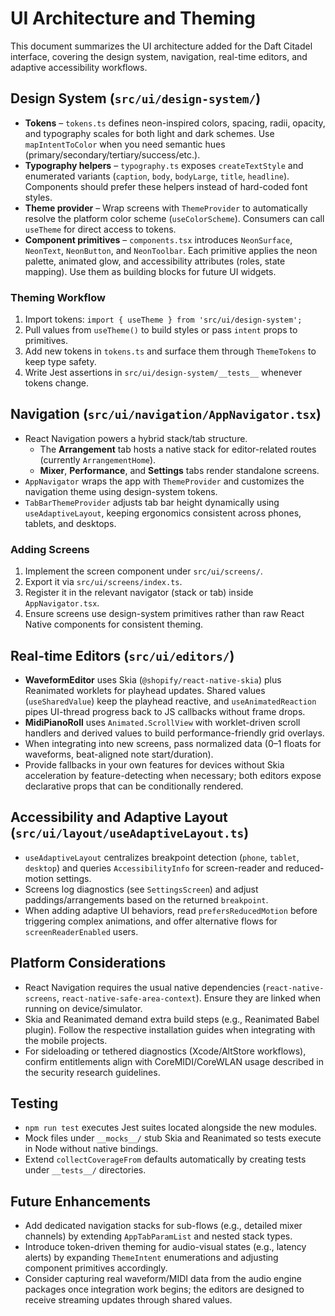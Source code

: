 # UI Architecture and Theming

This document summarizes the UI architecture added for the Daft Citadel interface, covering the design system, navigation, real-time editors, and adaptive accessibility workflows.

## Design System (`src/ui/design-system/`)

- **Tokens** – `tokens.ts` defines neon-inspired colors, spacing, radii, opacity, and typography scales for both light and dark schemes. Use `mapIntentToColor` when you need semantic hues (primary/secondary/tertiary/success/etc.).
- **Typography helpers** – `typography.ts` exposes `createTextStyle` and enumerated variants (`caption`, `body`, `bodyLarge`, `title`, `headline`). Components should prefer these helpers instead of hard-coded font styles.
- **Theme provider** – Wrap screens with `ThemeProvider` to automatically resolve the platform color scheme (`useColorScheme`). Consumers can call `useTheme` for direct access to tokens.
- **Component primitives** – `components.tsx` introduces `NeonSurface`, `NeonText`, `NeonButton`, and `NeonToolbar`. Each primitive applies the neon palette, animated glow, and accessibility attributes (roles, state mapping). Use them as building blocks for future UI widgets.

### Theming Workflow

1. Import tokens: `import { useTheme } from 'src/ui/design-system';`
2. Pull values from `useTheme()` to build styles or pass `intent` props to primitives.
3. Add new tokens in `tokens.ts` and surface them through `ThemeTokens` to keep type safety.
4. Write Jest assertions in `src/ui/design-system/__tests__` whenever tokens change.

## Navigation (`src/ui/navigation/AppNavigator.tsx`)

- React Navigation powers a hybrid stack/tab structure.
  - The **Arrangement** tab hosts a native stack for editor-related routes (currently `ArrangementHome`).
  - **Mixer**, **Performance**, and **Settings** tabs render standalone screens.
- `AppNavigator` wraps the app with `ThemeProvider` and customizes the navigation theme using design-system tokens.
- `TabBarThemeProvider` adjusts tab bar height dynamically using `useAdaptiveLayout`, keeping ergonomics consistent across phones, tablets, and desktops.

### Adding Screens

1. Implement the screen component under `src/ui/screens/`.
2. Export it via `src/ui/screens/index.ts`.
3. Register it in the relevant navigator (stack or tab) inside `AppNavigator.tsx`.
4. Ensure screens use design-system primitives rather than raw React Native components for consistent theming.

## Real-time Editors (`src/ui/editors/`)

- **WaveformEditor** uses Skia (`@shopify/react-native-skia`) plus Reanimated worklets for playhead updates. Shared values (`useSharedValue`) keep the playhead reactive, and `useAnimatedReaction` pipes UI-thread progress back to JS callbacks without frame drops.
- **MidiPianoRoll** uses `Animated.ScrollView` with worklet-driven scroll handlers and derived values to build performance-friendly grid overlays.
- When integrating into new screens, pass normalized data (0–1 floats for waveforms, beat-aligned note start/duration).
- Provide fallbacks in your own features for devices without Skia acceleration by feature-detecting when necessary; both editors expose declarative props that can be conditionally rendered.

## Accessibility and Adaptive Layout (`src/ui/layout/useAdaptiveLayout.ts`)

- `useAdaptiveLayout` centralizes breakpoint detection (`phone`, `tablet`, `desktop`) and queries `AccessibilityInfo` for screen-reader and reduced-motion settings.
- Screens log diagnostics (see `SettingsScreen`) and adjust paddings/arrangements based on the returned `breakpoint`.
- When adding adaptive UI behaviors, read `prefersReducedMotion` before triggering complex animations, and offer alternative flows for `screenReaderEnabled` users.

## Platform Considerations

- React Navigation requires the usual native dependencies (`react-native-screens`, `react-native-safe-area-context`). Ensure they are linked when running on device/simulator.
- Skia and Reanimated demand extra build steps (e.g., Reanimated Babel plugin). Follow the respective installation guides when integrating with the mobile projects.
- For sideloading or tethered diagnostics (Xcode/AltStore workflows), confirm entitlements align with CoreMIDI/CoreWLAN usage described in the security research guidelines.

## Testing

- `npm run test` executes Jest suites located alongside the new modules.
- Mock files under `__mocks__/` stub Skia and Reanimated so tests execute in Node without native bindings.
- Extend `collectCoverageFrom` defaults automatically by creating tests under `__tests__/` directories.

## Future Enhancements

- Add dedicated navigation stacks for sub-flows (e.g., detailed mixer channels) by extending `AppTabParamList` and nested stack types.
- Introduce token-driven theming for audio-visual states (e.g., latency alerts) by expanding `ThemeIntent` enumerations and adjusting component primitives accordingly.
- Consider capturing real waveform/MIDI data from the audio engine packages once integration work begins; the editors are designed to receive streaming updates through shared values.

